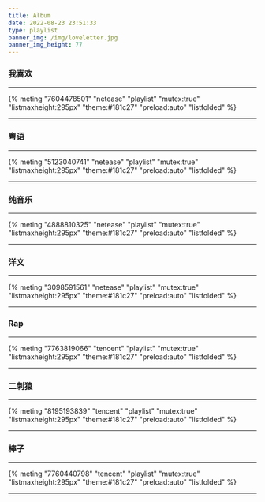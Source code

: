 ```yaml
---
title: Album
date: 2022-08-23 23:51:33
type: playlist
banner_img: /img/loveletter.jpg
banner_img_height: 77
---
```


### 我喜欢

---

{% meting "7604478501" "netease" "playlist" "mutex:true" "listmaxheight:295px" "theme:#181c27" "preload:auto" "listfolded" %}

---

### 粤语

---

{% meting "5123040741" "netease" "playlist" "mutex:true" "listmaxheight:295px" "theme:#181c27" "preload:auto" "listfolded" %}

---

### 纯音乐

---

{% meting "4888810325" "netease" "playlist" "mutex:true" "listmaxheight:295px" "theme:#181c27" "preload:auto" "listfolded" %}

---

### 洋文

---

{% meting "3098591561" "netease" "playlist" "mutex:true" "listmaxheight:295px" "theme:#181c27" "preload:auto" "listfolded" %}

---

### Rap

---

{% meting "7763819066" "tencent" "playlist" "mutex:true" "listmaxheight:295px" "theme:#181c27" "preload:auto" "listfolded" %}

---

### 二刺猿

---

{% meting "8195193839" "tencent" "playlist" "mutex:true" "listmaxheight:295px" "theme:#181c27" "preload:auto" "listfolded" %}

---

### 棒子

---

{% meting "7760440798" "tencent" "playlist" "mutex:true" "listmaxheight:295px" "theme:#181c27" "preload:auto" "listfolded" %}

---

